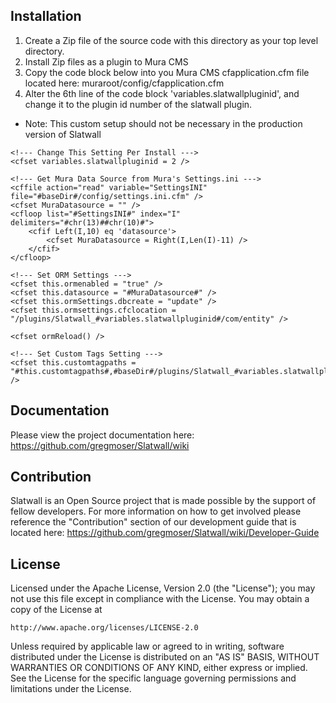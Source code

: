 Installation
------------

1. Create a Zip file of the source code with this directory as your top level directory.
2. Install Zip files as a plugin to Mura CMS
3. Copy the code block below into you Mura CMS cfapplication.cfm file located here: muraroot/config/cfapplication.cfm
4. Alter the 6th line of the code block 'variables.slatwallpluginid', and change it to the plugin id number of the slatwall plugin.

* Note: This custom setup should not be necessary in the production version of Slatwall

<!--- Add Custom Application.cfc Vars Here --->

<!--- Start: Setup Slatwall --->

	<!--- Change This Setting Per Install --->
	<cfset variables.slatwallpluginid = 2 />
	
	<!--- Get Mura Data Source from Mura's Settings.ini --->
	<cffile action="read" variable="SettingsINI" file="#baseDir#/config/settings.ini.cfm" />
	<cfset MuraDatasource = "" />
	<cfloop list="#SettingsINI#" index="I" delimiters="#chr(13)##chr(10)#">
		<cfif Left(I,10) eq 'datasource'>
			<cfset MuraDatasource = Right(I,Len(I)-11) />
		</cfif>
	</cfloop>
	
	<!--- Set ORM Settings --->
	<cfset this.ormenabled = "true" />
	<cfset this.datasource = "#MuraDatasource#" />
	<cfset this.ormSettings.dbcreate = "update" />
	<cfset this.ormsettings.cfclocation = "/plugins/Slatwall_#variables.slatwallpluginid#/com/entity" />
	
	<cfset ormReload() />
	
	<!--- Set Custom Tags Setting --->
	<cfset this.customtagpaths = "#this.customtagpaths#,#baseDir#/plugins/Slatwall_#variables.slatwallpluginid#/tags" />
	
<!--- End: Setup Slatwall --->


Documentation
-------------

Please view the project documentation here: https://github.com/gregmoser/Slatwall/wiki


Contribution
------------

Slatwall is an Open Source project that is made possible by the support of fellow developers.  For more information on how to get involved please reference the "Contribution" section of our development guide that is located here: https://github.com/gregmoser/Slatwall/wiki/Developer-Guide


License
-------

Licensed under the Apache License, Version 2.0 (the "License");
you may not use this file except in compliance with the License.
You may obtain a copy of the License at

	http://www.apache.org/licenses/LICENSE-2.0

Unless required by applicable law or agreed to in writing, software
distributed under the License is distributed on an "AS IS" BASIS,
WITHOUT WARRANTIES OR CONDITIONS OF ANY KIND, either express or implied.
See the License for the specific language governing permissions and
limitations under the License.
